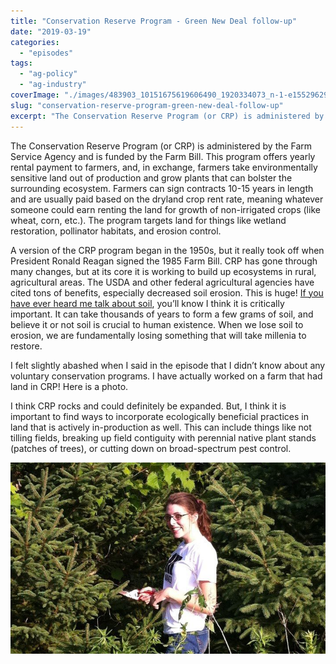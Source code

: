 ```yaml
---
title: "Conservation Reserve Program - Green New Deal follow-up"
date: "2019-03-19"
categories: 
  - "episodes"
tags: 
  - "ag-policy"
  - "ag-industry"
coverImage: "./images/483903_10151675619606490_1920334073_n-1-e1552962993619.jpg"
slug: "conservation-reserve-program-green-new-deal-follow-up"
excerpt: "The Conservation Reserve Program (or CRP) is administered by the Farm Service Agency and is funded by the Farm Bill. This program offers yearly rental payment to farmers, and, in exchange, farmers take environmentally sensitive land out of production and grow plants that can bolster the surrounding ecosystem …"
---
```


The Conservation Reserve Program (or CRP) is administered by the Farm Service Agency and is funded by the Farm Bill. This program offers yearly rental payment to farmers, and, in exchange, farmers take environmentally sensitive land out of production and grow plants that can bolster the surrounding ecosystem. Farmers can sign contracts 10-15 years in length and are usually paid based on the dryland crop rent rate, meaning whatever someone could earn renting the land for growth of non-irrigated crops (like wheat, corn, etc.). The program targets land for things like wetland restoration, pollinator habitats, and erosion control.

A version of the CRP program began in the 1950s, but it really took off when President Ronald Reagan signed the 1985 Farm Bill. CRP has gone through many changes, but at its core it is working to build up ecosystems in rural, agricultural areas. The USDA and other federal agricultural agencies have cited tons of benefits, especially decreased soil erosion. This is huge! [If you have ever heard me talk about soil](http://12go.onetogrowonpod.com/2018/10/23/2-soils/), you’ll know I think it is critically important. It can take thousands of years to form a few grams of soil, and believe it or not soil is crucial to human existence. When we lose soil to erosion, we are fundamentally losing something that will take millenia to restore.

I felt slightly abashed when I said in the episode that I didn’t know about any voluntary conservation programs. I have actually worked on a farm that had land in CRP! Here is a photo.

I think CRP rocks and could definitely be expanded. But, I think it is important to find ways to incorporate ecologically beneficial practices in land that is actively in-production as well. This can include things like not tilling fields, breaking up field contiguity with perennial native plant stands (patches of trees), or cutting down on broad-spectrum pest control.

![Hallie smiling holding shears in a grove of pine trees and mustang grape](./images/483903_10151675619606490_1920334073_n-1-e1552962993619.jpg)
